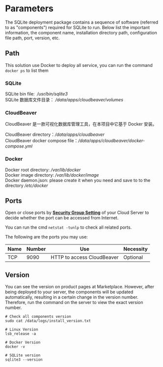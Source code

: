 # Parameters

The SQLite deployment package contains a sequence of software (referred to as "components") required for SQLite to run. Below list the important information, the component name, installation directory path, configuration file path, port, version, etc.

## Path

This solution use Docker to deploy all service, you can run the command `docker ps` to list them  

### SQLite

SQLite bin file:  */usr/bin/sqlite3*  
SQLite 数据库文件目录： */data/apps/cloudbeaver/volumes*  

### CloudBeaver

CloudBeaver 是一款可视化数据库管理工具，在本项目中它基于 Docker 安装。  

CloudBeaver directory：*/data/apps/cloudbeaver*  
CloudBeaver docker compose file：*/data/apps/cloudbeaver/docker-compose.yml* 

### Docker

Docker root directory: */var/lib/docker*  
Docker image directory: */var/lib/docker/image*   
Docker daemon.json: please create it when you need and save to to the directory */etc/docker*   

## Ports

Open or close ports by **[Security Group Setting](https://support.websoft9.com/docs/faq/tech-instance.html)** of your Cloud Server to decide whether the port can be accessed from Internet.  

You can run the cmd `netstat -tunlp` to check all related ports.  

The following are the ports you may use:

| Name | Number | Use |  Necessity |
| --- | --- | --- | --- |
| TCP | 9090 | HTTP to access CloudBeaver | Optional |

## Version

You can see the version on product pages at Marketplace. However, after being deployed to your server, the components will be updated automatically, resulting in a certain change in the version number. Therefore, run the command on the server to view the exact version number. 

```shell
# Check all components version
sudo cat /data/logs/install_version.txt

# Linux Version
lsb_release -a

# Docker Version
docker -v

# SQLite version
sqlite3 --version
```